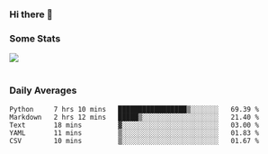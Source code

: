 ### Hi there 👋

<!--
**haruishi43/haruishi43** is a ✨ _special_ ✨ repository because its `README.md` (this file) appears on your GitHub profile.

Here are some ideas to get you started:

- 🔭 I’m currently working on ...
- 🌱 I’m currently learning ...
- 👯 I’m looking to collaborate on ...
- 🤔 I’m looking for help with ...
- 💬 Ask me about ...
- 📫 How to reach me: ...
- 😄 Pronouns: ...
- ⚡ Fun fact: ...
-->

### Some Stats
<div>
  <img align="center" src="https://github-readme-stats.vercel.app/api?username=haruishi43&count_private=true&show_icons=true" />
</div>

</br>

### Daily Averages

<!--START_SECTION:waka-->
```text
Python     7 hrs 10 mins   █████████████████▒░░░░░░░   69.39 % 
Markdown   2 hrs 12 mins   █████▒░░░░░░░░░░░░░░░░░░░   21.40 % 
Text       18 mins         ▓░░░░░░░░░░░░░░░░░░░░░░░░   03.00 % 
YAML       11 mins         ▒░░░░░░░░░░░░░░░░░░░░░░░░   01.83 % 
CSV        10 mins         ▒░░░░░░░░░░░░░░░░░░░░░░░░   01.67 % 
```
<!--END_SECTION:waka-->
